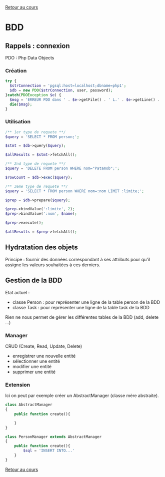[Retour au cours](../cours.md)

# BDD

## Rappels : connexion

PDO : Php Data Objects

### Création

```php
try {
  $strConnection = 'pgsql:host=localhost;dbname=php1';
  $db = new PDO($strConnection, user, password);
}catch(PDOException $e) {
  $msg = 'ERREUR PDO dans ' . $e->getFile() . ' L.' . $e->getLine() . ' : ' . $e->getMessage();
  die($msg);
}
```

### Utilisation

```php
/** 1er type de requete **/
$query = 'SELECT * FROM person;';

$stmt = $db->query($query);

$allResults = $stmt->fetchAll();

/** 2nd type de requete **/
$query = 'DELETE FROM person WHERE nom="Patamob";';

$rowCount = $db->exec($query);

/** 3eme type de requete **/
$query = 'SELECT * FROM person WHERE nom=:nom LIMIT :limite;';

$prep = $db->prepare($query);

$prep->bindValue(':limite', 2);
$prep->bindValue(':nom', $name);

$prep->execute();

$allResults = $prep->fetchAll();
```

## Hydratation des objets

Principe : fournir des données correspondant à ses attributs pour qu'il assigne les valeurs souhaitées à ces derniers.

## Gestion de la BDD

Etat actuel :

* classe Person : pour représenter une ligne de la table person de la BDD
* classe Task : pour représenter une ligne de la table task de la BDD

Rien ne nous permet de gérer les différentes tables de la BDD (add, delete ...)

### Manager

CRUD (Create, Read, Update, Delete)

* enregistrer une nouvelle entité
* sélectionner une entité
* modifier une entité
* supprimer une entité

### Extension

Ici on peut par exemple créer un AbstractManager (classe mère abstraite).

```php
class AbstractManager
{
	public function create(){

    }
}

class PersonManager extends AbstractManager
{
	public function create(){
        $sql = 'INSERT INTO...'
    }
}
```


[Retour au cours](../cours.md)
